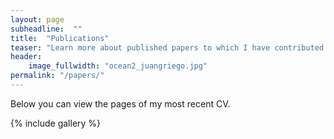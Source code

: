 ```yaml
---
layout: page
subheadline:  ""
title:  "Publications"
teaser: "Learn more about published papers to which I have contributed."
header:
    image_fullwidth: "ocean2_juangriego.jpg"
permalink: "/papers/"
---
```


Below you can view the pages of my most recent CV.
<!--more-->

{% include gallery %}
